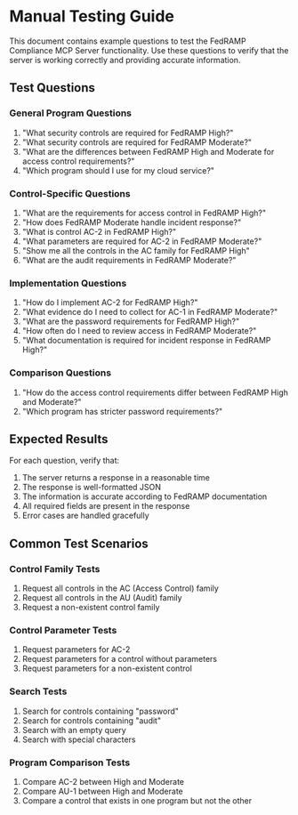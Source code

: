 # Manual Testing Guide

This document contains example questions to test the FedRAMP Compliance MCP Server functionality.
Use these questions to verify that the server is working correctly and providing accurate information.

## Test Questions

### General Program Questions

1. "What security controls are required for FedRAMP High?"
2. "What security controls are required for FedRAMP Moderate?"
3. "What are the differences between FedRAMP High and Moderate for access control requirements?"
4. "Which program should I use for my cloud service?"

### Control-Specific Questions

1. "What are the requirements for access control in FedRAMP High?"
2. "How does FedRAMP Moderate handle incident response?"
3. "What is control AC-2 in FedRAMP High?"
4. "What parameters are required for AC-2 in FedRAMP Moderate?"
5. "Show me all the controls in the AC family for FedRAMP High"
6. "What are the audit requirements in FedRAMP Moderate?"

### Implementation Questions

1. "How do I implement AC-2 for FedRAMP High?"
2. "What evidence do I need to collect for AC-1 in FedRAMP Moderate?"
3. "What are the password requirements for FedRAMP High?"
4. "How often do I need to review access in FedRAMP Moderate?"
5. "What documentation is required for incident response in FedRAMP High?"

### Comparison Questions

1. "How do the access control requirements differ between FedRAMP High and Moderate?"
2. "Which program has stricter password requirements?"

## Expected Results

For each question, verify that:
1. The server returns a response in a reasonable time
2. The response is well-formatted JSON
3. The information is accurate according to FedRAMP documentation
4. All required fields are present in the response
5. Error cases are handled gracefully

## Common Test Scenarios

### Control Family Tests
1. Request all controls in the AC (Access Control) family
2. Request all controls in the AU (Audit) family
3. Request a non-existent control family

### Control Parameter Tests
1. Request parameters for AC-2
2. Request parameters for a control without parameters
3. Request parameters for a non-existent control

### Search Tests
1. Search for controls containing "password"
2. Search for controls containing "audit"
3. Search with an empty query
4. Search with special characters

### Program Comparison Tests
1. Compare AC-2 between High and Moderate
2. Compare AU-1 between High and Moderate
3. Compare a control that exists in one program but not the other 